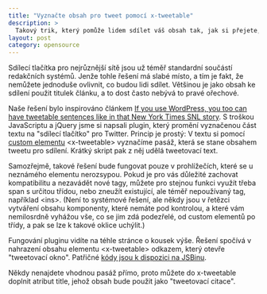 ```yaml
---
title: "Vyznačte obsah pro tweet pomocí x-tweetable"
description: >
  Takový trik, který pomůže lidem sdílet váš obsah tak, jak si přejete, aby byl sdílený
layout: post
category: opensource
---
```


Sdílecí tlačítka pro nejrůznější sítě jsou už téměř standardní součástí redakčních systémů. Jenže tohle řešení má slabé místo, a tím je fakt, že nemůžete jednoduše ovlivnit, co budou lidi sdílet. Většinou je jako obsah ke sdílení použit titulek článku, a to dost často nebývá to pravé ořechové.

Naše řešení bylo inspirováno článkem [If you use WordPress, you too can have tweetable sentences like in that New York Times SNL story](http://www.niemanlab.org/2013/08/if-you-use-wordpress-you-too-can-have-tweetable-sentences-like-in-that-new-york-times-snl-story/). S troškou JavaScriptu a jQuery jsme si napsali <x-tweetable title="Jednoduchý kód, kterým můžete ovlivnit, co budou vaši čtenáři sdílet na Twitter.">plugin, který promění vyznačenou část textu na "sdílecí tlačítko" pro Twitter</x-tweetable>. Princip je prostý: V textu si pomocí [custom elementu](http://www.w3.org/TR/2013/WD-custom-elements-20130514/) &lt;x-tweetable&gt; vyznačíme pasáž, která se stane obsahem tweetu pro sdílení. Krátký skript pak z něj udělá tweetovací text.

Samozřejmě, takové řešení bude fungovat pouze v prohlížečích, které se u neznámého elementu nerozsypou. Pokud je pro vás důležité zachovat kompatibilitu a nezavádět nové tagy, můžete pro stejnou funkci využít třeba span s určitou třídou, nebo zneužít existující, ale téměř nepoužívaný tag, například &lt;ins&gt;. (Není to systémové řešení, ale někdy jsou v řetězci vytváření obsahu komponenty, které nemáte pod kontrolou, a které vám nemilosrdně vyhážou vše, co se jim zdá podezřelé, od custom elementů po třídy, a pak se lze k takové oklice uchýlit.)

Fungování pluginu vidíte na téhle stránce o kousek výše. Řešení spočívá v nahrazení obsahu elementu &lt;x-tweetable&gt; odkazem, který otevře "tweetovací okno". Patřičné [kódy jsou k dispozici na JSBinu](http://jsbin.com/UCumEZe/2/edit?html,css,js,output).

Někdy nenajdete vhodnou pasáž přímo, proto můžete do x-tweetable doplnit atribut title, jehož obsah bude použit jako "tweetovací citace".